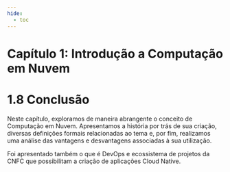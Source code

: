 ```yaml
---
hide:
  - toc
---
```


# Capítulo 1: Introdução a Computação em Nuvem

# 1.8 Conclusão

Neste capítulo, exploramos de maneira abrangente o conceito de Computação em Nuvem. Apresentamos a história por trás de sua criação, diversas definições formais relacionadas ao tema e, por fim, realizamos uma análise das vantagens e desvantagens associadas à sua utilização.

Foi apresentado também o que é DevOps e ecossistema de projetos da CNFC que possibilitam a criação de aplicações Cloud Native.
